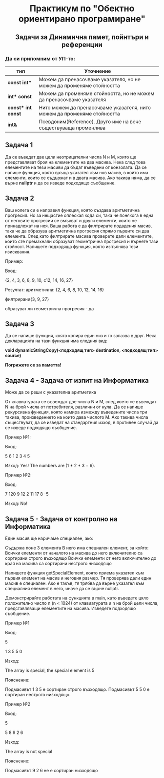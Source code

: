 # <center> Практикум по "Обектно ориентирано програмиране" </center>

## <center> Задачи за Динамична памет, пойнтъри и референции </center>

### Да си припомним от УП-то:

| тип                   | Уточнение                                                                |
| --------------------- | ------------------------------------------------------------------------ |
| **const int\***       | Можем да пренасочваме указателя, но не можем да променяме стойността     |
| **int\* const**       | Можем да променяме стойността, но не можем да пренасочваме указателя     |
| **const\* int const** | Нито можем да пренасочваме указателя, нито можем да променяме стойността |
| **int&**                  | Псевдоним(Reference). Друго име на вече съществуваща променлива          |

## Задача 1

Да се въведат две цели неотрицателни числа N и M, които ще представляват броя на елементите на два масива. Нека след това елементите на тези масиви да бъдат въведени от конзолата. Да се напише функция, която връща указател към нов масив, в който има елементи, които се съдържат и в двата масива. Ако такива няма, да се върне **nullptr** и да се изведе подходящо съобщение.

## Задача 2

Ваш колега си е направил функция, която създава аритметична прогресия. Но за нещастие оплескал кода си, така че понякога в една от неговите прогресии се вмъкват и други елементи, които не принадлежат на нея. Ваша работа е да филтрирате подадения масив, така че да образува аритметична прогресия спрямо първите си два елемента. След като филтрирате масива проверете дали елементите, които сте премахнали образуват геометрична прогресия и върнете тази стойност. Напишете подходяща функция, която изпълнява тези изисквания.

Пример:

Вход:

{2, 4, 3, 6, 8, 9, 10, с12, 14, 16, 27}

Резултат: аритметична: {2, 4, 6, 8, 10, 12, 14, 16}

филтрирани{3, 9, 27}

образуват ли геометрична прогресия - да

## Задача 3

Да се напише функция, която копира един низ и го запазва в друг. Нека декларацията на тази функция има следния вид:

**void dynamicStringCopy(<подходящ тип> destination, <подходящ тип> source)**

**Погрижете се за паметта!**

## Задача 4 - Задача от изпит на Информатика

Може да се реши с указателна аритметика

От клавиатурата се въвеждат две числа N и M, след което се въвеждат N на брой числа от потребителя, различни от нула. Да се напише рекурсивна функция, която намира измежду въведените числа три такива, произведението на които дава числото M. Ако такива числа съществуват, да се изведат на стандартния изход, в противен случай да се изведе подходящо съобщение.

Пример №1:

Вход:

5 6 1 2 3 4 5

Изход:
Yes! The numbers are (1 \* 2 \* 3 = 6).

Пример №2:

Вход:

7 120 9 12 2 11 17 8 -5

Изход: No!

## Задача 5 - Задача от контролно на Информатика

Един масив ще наричаме специален, ако:

Съдържа поне 3 елемента
В него има специален елемент, за който:
Всички елементи от началото на масива до него включително са сортирани строго възходящо
Всички елементи от него включително до края на масива са сортирани нестрого низходящо

Напишете функция getSpecialElement, която приема указател към първия елемент на масив и неговия размер. Тя проверява дали един масив е специален. Ако е такъв, тя трябва да върне указател към специалния елемент в него, иначе да се върне nullptr.

Демонстрирайте работата на функцията в main, като въведете цяло положително число n (n < 1024) от клавиатурата и n на брой цели числа, представляващи елементите на масива. Изведете подходящо съобщение.

Пример №1

Вход:

5

1 3 5 5 0

Изход:

The array is special, the special element is 5

Пояснение:

Подмасивът 1 3 5 е сортиран строго възходящо. Подмасивът 5 5 0 е сортиран нестрого низходящо.

Пример №2

Вход:

5

5 8 9 2 6

Изход:

The array is not special

Пояснение:

Подмасивът 9 2 6 не е сортиран низходящо
